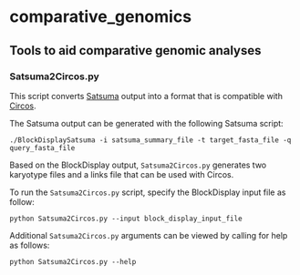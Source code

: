 # comparative_genomics
## Tools to aid comparative genomic analyses

### Satsuma2Circos.py
This script converts [Satsuma](https://satsuma.sourceforge.net/) output into a format that is compatible with [Circos](http://circos.ca/). 

The Satsuma output can be generated with the following Satsuma script:

`./BlockDisplaySatsuma -i satsuma_summary_file -t target_fasta_file -q query_fasta_file`

Based on the BlockDisplay output, `Satsuma2Circos.py` generates two karyotype files and a links file that can be used with Circos. 

To run the `Satsuma2Circos.py` script, specify the BlockDisplay input file as follow:

`python Satsuma2Circos.py --input block_display_input_file`

Additional `Satsuma2Circos.py` arguments can be viewed by calling for help as follows:

`python Satsuma2Circos.py --help`
